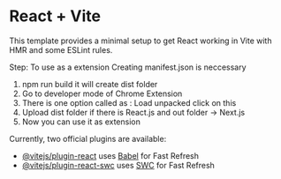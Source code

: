 # React + Vite

This template provides a minimal setup to get React working in Vite with HMR and some ESLint rules.

Step: To use as a extension
Creating manifest.json is neccessary
1. npm run build it will create dist folder
2. Go to developer mode of Chrome Extension
3. There is one option called as : Load unpacked click on this
4. Upload dist folder if there is React.js and out folder -> Next.js
5. Now you can use it as extension



Currently, two official plugins are available:

- [@vitejs/plugin-react](https://github.com/vitejs/vite-plugin-react/blob/main/packages/plugin-react/README.md) uses [Babel](https://babeljs.io/) for Fast Refresh
- [@vitejs/plugin-react-swc](https://github.com/vitejs/vite-plugin-react-swc) uses [SWC](https://swc.rs/) for Fast Refresh

